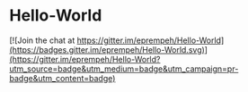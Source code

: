 Hello-World
===========

[![Join the chat at https://gitter.im/eprempeh/Hello-World](https://badges.gitter.im/eprempeh/Hello-World.svg)](https://gitter.im/eprempeh/Hello-World?utm_source=badge&utm_medium=badge&utm_campaign=pr-badge&utm_content=badge)
